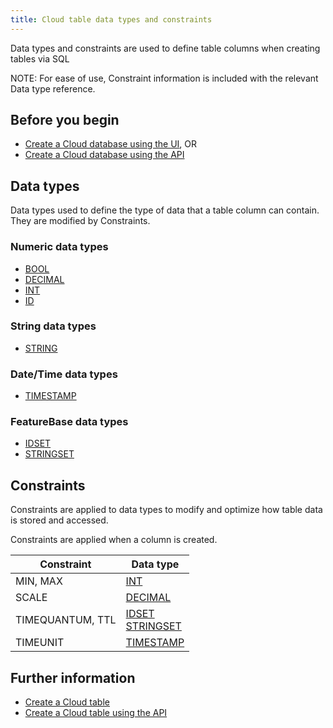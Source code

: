 ```yaml
---
title: Cloud table data types and constraints
---
```


Data types and constraints are used to define table columns when creating tables via SQL

NOTE: For ease of use, Constraint information is included with the relevant Data type reference.

## Before you begin

* [Create a Cloud database using the UI](/cloud/cloud-databases/cloud-db-create), OR
* [Create a Cloud database using the API](https://api-docs-featurebase-cloud.redoc.ly/v2#operation/createDatabase)

## Data types

Data types used to define the type of data that a table column can contain. They are modified by Constraints.

### Numeric data types

* [BOOL](/sql-preview/data-types/data-type-bool)
* [DECIMAL](/sql-preview/data-types/data-type-decimal)
* [INT](/sql-preview/data-types/data-type-int)
* [ID](/sql-preview/data-types/data-type-id)

### String data types

* [STRING](/sql-preview/data-types/data-type-string)

### Date/Time data types

* [TIMESTAMP](/sql-preview/data-types/data-type-timestamp)

### FeatureBase data types

* [IDSET](/sql-preview/data-types/data-type-idset)
* [STRINGSET](/sql-preview/data-types/data-type-stringset)

## Constraints

Constraints are applied to data types to modify and optimize how table data is stored and accessed.

Constraints are applied when a column is created.

| Constraint | Data type |
|---|---|
| MIN, MAX | [INT](/sql-preview/data-types/data-type-int) |
| SCALE | [DECIMAL](/sql-preview/data-types/data-type-decimal) |
| TIMEQUANTUM, TTL | [IDSET](/sql-preview/data-types/data-type-idset)<br/> [STRINGSET](/sql-preview/data-types/data-type-stringset) |
| TIMEUNIT | [TIMESTAMP](/sql-preview/data-types/data-type-timestamp) |

## Further information

* [Create a Cloud table](/cloud/cloud-tables/cloud-table-create)
* [Create a Cloud table using the API](https://api-docs-featurebase-cloud.redoc.ly/v2#operation/createTable)

